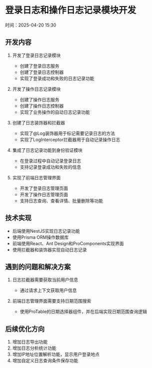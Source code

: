 # 登录日志和操作日志记录模块开发

时间：2025-04-20 15:30

## 开发内容

1. 开发了登录日志记录模块
   - 创建了登录日志服务
   - 创建了登录日志控制器
   - 实现了登录成功和失败的日志记录功能

2. 开发了操作日志记录模块
   - 创建了操作日志服务
   - 创建了操作日志控制器
   - 实现了业务操作的自动日志记录功能

3. 创建了日志装饰器和拦截器
   - 实现了@Log装饰器用于标记需要记录日志的方法
   - 实现了LogInterceptor拦截器用于自动记录操作日志

4. 集成了日志记录功能到身份验证模块
   - 在登录过程中自动记录登录日志
   - 支持记录登录成功和失败的信息

5. 实现了前端日志管理界面
   - 开发了登录日志管理页面
   - 开发了操作日志管理页面
   - 支持日志查询、查看详情、批量删除等功能

## 技术实现

- 后端使用NestJS实现日志记录功能
- 使用Prisma ORM操作数据库
- 前端使用React、Ant Design和ProComponents实现界面
- 使用拦截器和装饰器实现自动日志记录

## 遇到的问题和解决方案

1. 日志拦截器需要获取当前用户信息
   - 通过请求上下文获取用户信息

2. 前端日志管理界面需要支持日期范围搜索
   - 使用ProTable的日期选择器组件，并在后端实现日期范围查询逻辑

## 后续优化方向

1. 增加日志导出功能
2. 增加日志分析统计功能
3. 增加IP地址位置解析功能，显示用户登录地点
4. 增加自定义日志查询条件保存功能